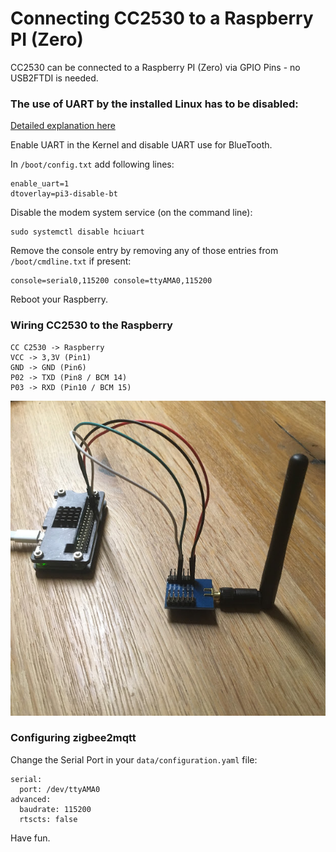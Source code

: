 # Connecting CC2530 to a Raspberry PI (Zero)

CC2530 can be connected to a Raspberry PI (Zero) via GPIO Pins - no USB2FTDI is needed.

### The use of UART by the installed Linux has to be disabled:

[Detailed explanation here](https://www.raspberrypi.org/documentation/configuration/uart.md)

Enable UART in the Kernel and disable UART use for BlueTooth.  

In `/boot/config.txt` add following lines:

```
enable_uart=1
dtoverlay=pi3-disable-bt
```

Disable the modem system service (on the command line):

```
sudo systemctl disable hciuart
```

Remove the console entry by removing any of those entries from `/boot/cmdline.txt` if present:

```
console=serial0,115200 console=ttyAMA0,115200

```

Reboot your Raspberry.

### Wiring CC2530 to the Raspberry

```
CC C2530 -> Raspberry
VCC -> 3,3V (Pin1) 
GND -> GND (Pin6)
P02 -> TXD (Pin8 / BCM 14) 
P03 -> RXD (Pin10 / BCM 15)
```

![CC2531PI](../images/CC2530_PI.JPG)


### Configuring zigbee2mqtt

Change the Serial Port in your `data/configuration.yaml` file:

```
serial:
  port: /dev/ttyAMA0
advanced:
  baudrate: 115200
  rtscts: false
```

Have fun.
